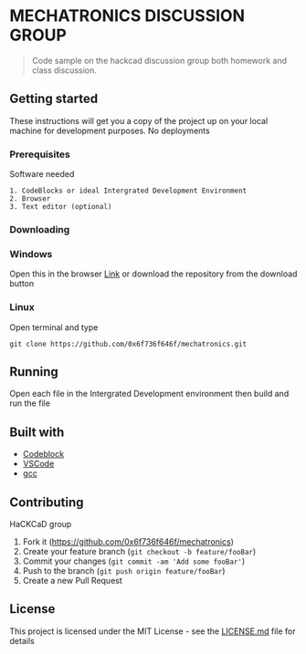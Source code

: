 # MECHATRONICS DISCUSSION GROUP

> Code sample on the hackcad discussion
group both homework and class discussion.

## Getting started
These instructions will get you a copy of the project up on your local machine for development purposes. No deployments

### Prerequisites
Software needed
```
1. CodeBlocks or ideal Intergrated Development Environment
2. Browser
3. Text editor (optional)
```
### Downloading

### Windows
Open this in the browser [Link](https://github.com/0x6f736f646f/mechatronics/archive/master.zip) or download the repository from the download button

### Linux
Open terminal and type
```
git clone https://github.com/0x6f736f646f/mechatronics.git
```
## Running
Open each file in the Intergrated Development environment then build and run the file

## Built with
* [Codeblock](http://www.codeblocks.org/downloads)
* [VSCode](https://code.visualstudio.com/)
* [gcc](https://gcc.gnu.org/)
  
## Contributing
HaCKCaD group

1. Fork it (<https://github.com/0x6f736f646f/mechatronics>)
2. Create your feature branch (`git checkout -b feature/fooBar`)
3. Commit your changes (`git commit -am 'Add some fooBar'`)
4. Push to the branch (`git push origin feature/fooBar`)
5. Create a new Pull Request

## License
This project is licensed under the MIT License - see the [LICENSE.md](https://github.com/0x6f736f646f/mechatronics/blob/master/LICENSE) file for details

